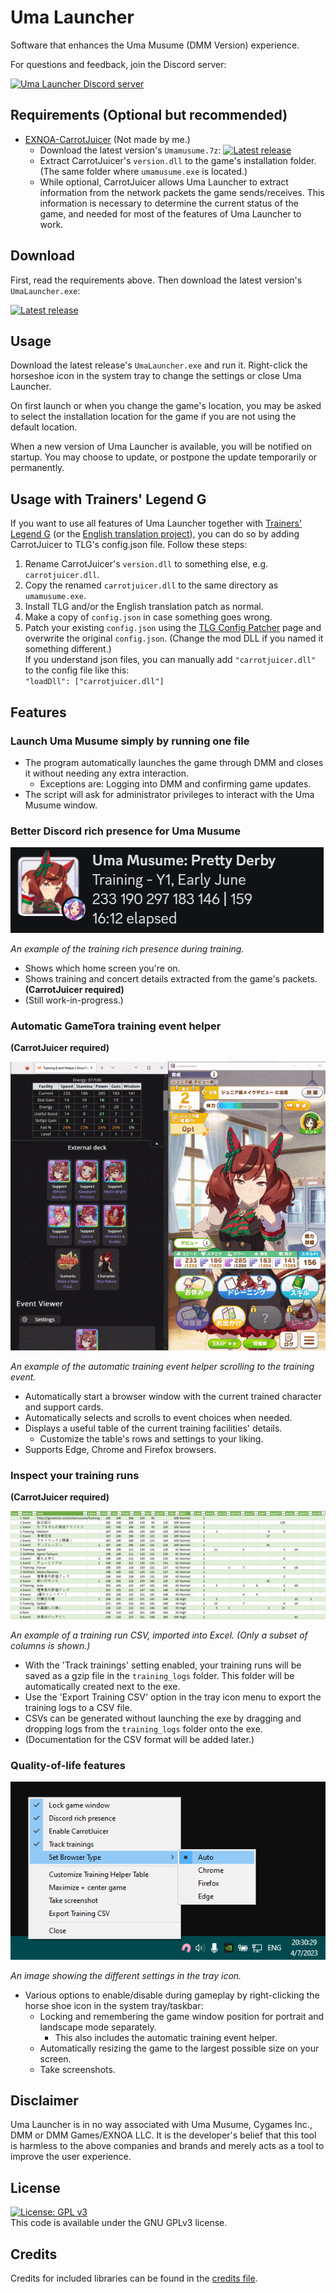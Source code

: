 # Uma Launcher
Software that enhances the Uma Musume (DMM Version) experience.

For questions and feedback, join the Discord server:

[![Uma Launcher Discord server](https://discordapp.com/api/guilds/1089576859349569646/widget.png?style=banner2)](https://discord.gg/wvGHW65C6A)

## Requirements (Optional but recommended)
- [EXNOA-CarrotJuicer](https://github.com/CNA-Bld/EXNOA-CarrotJuicer) (Not made by me.)
  - Download the latest version's `Umamusume.7z`: [![Latest release](https://img.shields.io/github/v/release/CNA-Bld/EXNOA-CarrotJuicer)](https://github.com/CNA-Bld/EXNOA-CarrotJuicer/releases/latest)
  - Extract CarrotJuicer's `version.dll` to the game's installation folder.<br>(The same folder where `umamusume.exe` is located.)
  - While optional, CarrotJuicer allows Uma Launcher to extract information from the network packets the game sends/receives. This information is necessary to determine the current status of the game, and needed for most of the features of Uma Launcher to work.

## Download
First, read the requirements above. Then download the latest version's `UmaLauncher.exe`:

[![Latest release](https://img.shields.io/github/v/release/KevinVG207/UmaLauncher)](https://github.com/KevinVG207/UmaLauncher/releases/latest)

## Usage
Download the latest release's `UmaLauncher.exe` and run it. Right-click the horseshoe icon in the system tray to change the settings or close Uma Launcher.

On first launch or when you change the game's location, you may be asked to select the installation location for the game if you are not using the default location.

When a new version of Uma Launcher is available, you will be notified on startup. You may choose to update, or postpone the update temporarily or permanently.

## Usage with Trainers' Legend G
If you want to use all features of Uma Launcher together with [Trainers' Legend G](https://github.com/MinamiChiwa/Trainers-Legend-G) (or the [English translation project](https://github.com/noccu/umamusu-translate)), you can do so by adding CarrotJuicer to TLG's config.json file. Follow these steps:

1. Rename CarrotJuicer's `version.dll` to something else, e.g. `carrotjuicer.dll`.
2. Copy the renamed `carrotjuicer.dll` to the same directory as `umamusume.exe`.
3. Install TLG and/or the English translation patch as normal.
4. Make a copy of `config.json` in case something goes wrong.
5. Patch your existing `config.json` using the [TLG Config Patcher](https://umapyoi.net/tlg-config-patcher) page and overwrite the original `config.json`. (Change the mod DLL if you named it something different.)<br>
If you understand json files, you can manually add `"carrotjuicer.dll"` to the config file like this:<br>`"loadDll": ["carrotjuicer.dll"]`

## Features
### Launch Uma Musume simply by running one file
- The program automatically launches the game through DMM and closes it without needing any extra interaction.
  - Exceptions are: Logging into DMM and confirming game updates.
- The script will ask for administrator privileges to interact with the Uma Musume window.
### Better Discord rich presence for Uma Musume
![An example of the training rich presence.](assets/rich-presence.png)

*An example of the training rich presence during training.*
- Shows which home screen you're on.
- Shows training and concert details extracted from the game's packets. **(CarrotJuicer required)**
- (Still work-in-progress.)
### Automatic GameTora training event helper
**(CarrotJuicer required)**

![An example of the automatic training event helper scrolling to the training event.](assets/event-helper.gif)

*An example of the automatic training event helper scrolling to the training event.*
- Automatically start a browser window with the current trained character and support cards.
- Automatically selects and scrolls to event choices when needed.
- Displays a useful table of the current training facilities' details.
  - Customize the table's rows and settings to your liking.
- Supports Edge, Chrome and Firefox browsers.
### Inspect your training runs
**(CarrotJuicer required)**

![An example of the training run CSV, imported into Excel. (Only a subset of columns is shown.)](assets/training-csv-excel.png)

*An example of a training run CSV, imported into Excel. (Only a subset of columns is shown.)*
- With the 'Track trainings' setting enabled, your training runs will be saved as a gzip file in the `training_logs` folder. This folder will be automatically created next to the exe.
- Use the 'Export Training CSV' option in the tray icon menu to export the training logs to a CSV file.
- CSVs can be generated without launching the exe by dragging and dropping logs from the `training_logs` folder onto the exe.
- (Documentation for the CSV format will be added later.)
### Quality-of-life features
![An image showing the different settings in the tray icon.](assets/tray-icon.png)

*An image showing the different settings in the tray icon.*
- Various options to enable/disable during gameplay by right-clicking the horse shoe icon in the system tray/taskbar:
  - Locking and remembering the game window position for portrait and landscape mode separately.
    - This also includes the automatic training event helper.
  - Automatically resizing the game to the largest possible size on your screen.
  - Take screenshots.

## Disclaimer
Uma Launcher is in no way associated with Uma Musume, Cygames Inc., DMM or DMM Games/EXNOA LLC.
It is the developer's belief that this tool is harmless to the above companies and brands and merely acts as a tool to improve the user experience.  

## License
[![License: GPL v3](https://img.shields.io/badge/License-GPLv3-blue.svg)](https://www.gnu.org/licenses/gpl-3.0)  
This code is available under the GNU GPLv3 license.

## Credits
Credits for included libraries can be found in the [credits file](CREDITS.txt).

